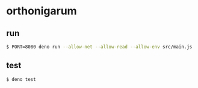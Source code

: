 # orthonigarum

## run

```sh
$ PORT=8080 deno run --allow-net --allow-read --allow-env src/main.js
```

## test

```
$ deno test
```